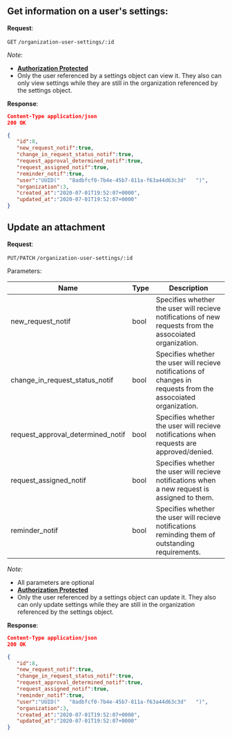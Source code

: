 ## Get information on a user's settings:

**Request**:

`GET` `/organization-user-settings/:id`

*Note:*

- **[Authorization Protected](authentication.md)**
- Only the user referenced by a settings object can view it. They also can only view settings while they are still in the organization referenced by the settings object.

**Response**:

```json
Content-Type application/json
200 OK

{
   "id":8,
   "new_request_notif":true,
   "change_in_request_status_notif":true,
   "request_approval_determined_notif":true,
   "request_assigned_notif":true,
   "reminder_notif":true,
   "user":"UUID("   "8adbfcf0-7b4e-45b7-811a-f63a44d63c3d"   ")",
   "organization":3,
   "created_at":"2020-07-01T19:52:07+0000",
   "updated_at":"2020-07-01T19:52:07+0000"
}
```

## Update an attachment

**Request**:

`PUT/PATCH` `/organization-user-settings/:id`

Parameters:

Name                             | Type | Description
---------------------------------|------|---
new_request_notif                | bool | Specifies whether the user will recieve notifications of new requests from the assocoiated organization.
change_in_request_status_notif   | bool | Specifies whether the user will recieve notifications of changes in requests from the assocoiated organization.
request_approval_determined_notif| bool | Specifies whether the user will recieve notifications when requests are approved/denied.
request_assigned_notif           | bool | Specifies whether the user will recieve notifications when a new request is assigned to them.
reminder_notif                   | bool | Specifies whether the user will recieve notifications reminding them of outstanding requirements.

*Note:*

- All parameters are optional
- **[Authorization Protected](authentication.md)**
- Only the user referenced by a settings object can update it. They also can only update settings while they are still in the organization referenced by the settings object.

**Response**:

```json
Content-Type application/json
200 OK

{
   "id":8,
   "new_request_notif":true,
   "change_in_request_status_notif":true,
   "request_approval_determined_notif":true,
   "request_assigned_notif":true,
   "reminder_notif":true,
   "user":"UUID("   "8adbfcf0-7b4e-45b7-811a-f63a44d63c3d"   ")",
   "organization":3,
   "created_at":"2020-07-01T19:52:07+0000",
   "updated_at":"2020-07-01T19:52:07+0000"
}
```
